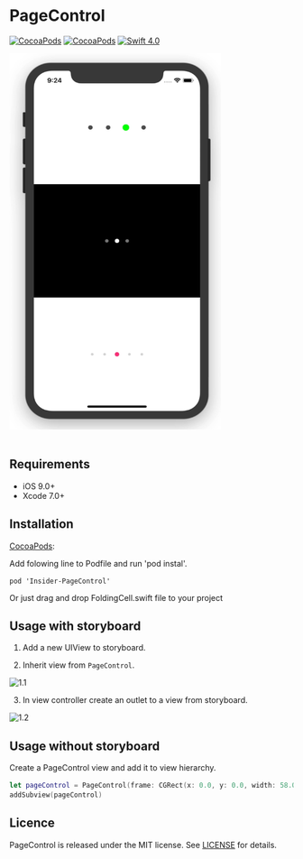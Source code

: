 # PageControl
[![CocoaPods](https://img.shields.io/cocoapods/p/InsiderPageControl.svg)](https://cocoapods.org/pods/InsiderPageControl)
[![CocoaPods](https://img.shields.io/cocoapods/v/InsiderPageControl.svg)](http://cocoapods.org/pods/InsiderPageControl)
[![Swift 4.0](https://img.shields.io/badge/Swift-4.0-green.svg?style=flat)](https://developer.apple.com/swift/)


<img src="https://github.com/insiderdev/page-control/blob/master/tutorial-resources/demonstration.gif" width=375, height=667/></a>
<br><br/>

## Requirements
- iOS 9.0+
- Xcode 7.0+

## Installation

[CocoaPods](https://cocoapods.org):

Add folowing line to Podfile and run 'pod instal'.
```
pod 'Insider-PageControl'
``` 

Or just drag and drop FoldingCell.swift file to your project

## Usage with storyboard
1) Add a new UIView to storyboard.

2) Inherit view from `PageControl`.

![1.1](https://raw.githubusercontent.com/insiderdev/page-control/master/tutorial-resources/1.1.png)

3) In view controller create an outlet to a view from storyboard. 

![1.2](https://raw.githubusercontent.com/insiderdev/page-control/master/tutorial-resources/1.2.png)

## Usage without storyboard
Create a PageControl view and add it to view hierarchy. 
``` swift
let pageControl = PageControl(frame: CGRect(x: 0.0, y: 0.0, width: 58.0, height: 10.0))
addSubview(pageControl)
```

## Licence

PageControl is released under the MIT license.
See [LICENSE](./LICENSE) for details.
